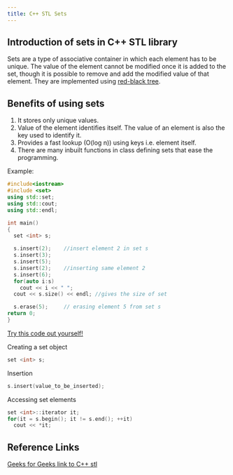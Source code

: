 ```yaml
---
title: C++ STL Sets
---
```


## Introduction of sets in C++ STL library
Sets are a type of associative container in which each element has to be unique. The value of the element cannot be modified once it is added to the set, though it is possible to remove and add the modified value of that element. They are implemented using [red-black tree](https://guide.freecodecamp.org/algorithms/red-black-trees/).

## Benefits of using sets
1. It stores only unique values.
2. Value of the element identifies itself. The value of an element is also the key used to identify it.
3. Provides a fast lookup (O(log n)) using keys i.e. element itself.
4. There are many inbuilt functions in class defining sets that ease the programming.

Example:
```c++
#include<iostream>
#include <set>
using std::set;
using std::cout;
using std::endl;

int main()
{
  set <int> s;

  s.insert(2);    //insert element 2 in set s
  s.insert(3);
  s.insert(5);
  s.insert(2);    //inserting same element 2
  s.insert(6);
  for(auto i:s)
    cout << i << " ";
  cout << s.size() << endl; //gives the size of set

  s.erase(5);     // erasing element 5 from set s
return 0;
}
```
[Try this code out yourself!](https://wandbox.org/permlink/XIFK4d9suQdGniFm)

Creating a set object
```cpp
set <int> s;
```

Insertion
```cpp
s.insert(value_to_be_inserted);
```

Accessing set elements
```cpp
set <int>::iterator it;
for(it = s.begin(); it != s.end(); ++it)
  cout << *it;
```
## Reference Links

[Geeks for Geeks link to C++ stl](https://www.geeksforgeeks.org/set-in-cpp-stl/ )

